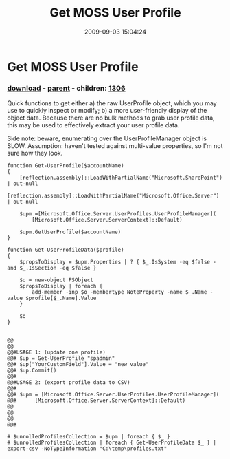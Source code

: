 ﻿---
pid:            1305
poster:         Peter
title:          Get MOSS User Profile
date:           2009-09-03 15:04:24
format:         posh
parent:         1303
parent:         1303
children:       1306
---

# Get MOSS User Profile

### [download](1305.ps1) - [parent](1303.md) - children: [1306](1306.md)

Quick functions to get either 
 a) the raw UserProfile object, which you may use to quickly inspect or modify;
 b) a more user-friendly display of the object data. Because there are no bulk methods to grab user profile data, this may be used to effectively extract your user profile data.

Side note: beware, enumerating over the UserProfileManager object is SLOW.
Assumption: haven't tested against multi-value properties, so I'm not sure how they look.

```posh
function Get-UserProfile($accountName)
{
	[reflection.assembly]::LoadWithPartialName("Microsoft.SharePoint") | out-null
	[reflection.assembly]::LoadWithPartialName("Microsoft.Office.Server") | out-null
	
	$upm =[Microsoft.Office.Server.UserProfiles.UserProfileManager](
		[Microsoft.Office.Server.ServerContext]::Default)
		
	$upm.GetUserProfile($accountName)
}

function Get-UserProfileData($profile)
{
	$propsToDisplay = $upm.Properties | ? { $_.IsSystem -eq $false -and $_.IsSection -eq $false }
	
	$o = new-object PSObject
	$propsToDisplay | foreach {
		add-member -inp $o -membertype NoteProperty -name $_.Name -value $profile[$_.Name].Value
	}
	
	$o
}


@@
@@
@@#USAGE 1: (update one profile)
@@# $up = Get-UserProfile "spadmin"
@@# $up["YourCustomField"].Value = "new value"
@@# $up.Commit()
@@#
@@#USAGE 2: (export profile data to CSV)
@@#
@@# $upm = [Microsoft.Office.Server.UserProfiles.UserProfileManager](
@@#      [Microsoft.Office.Server.ServerContext]::Default)
@@
@@
@@
@@#

# $unrolledProfilesCollection = $upm | foreach { $_ }
# $unrolledProfilesCollection | foreach { Get-UserProfileData $_ } | export-csv -NoTypeInformation "C:\temp\profiles.txt"
```
